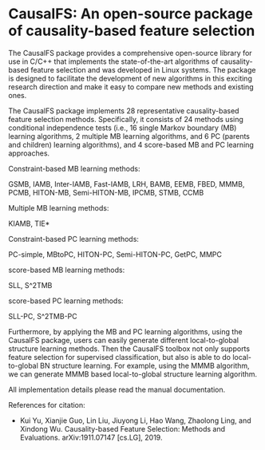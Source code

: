 # CausalFS: An open-source package of causality-based feature selection

The CausalFS package provides a comprehensive open-source library for use in C/C++ that implements the state-of-the-art algorithms of causality-based feature selection and was developed in Linux systems. The package is designed to facilitate the development of new algorithms in this exciting research direction and make it easy to compare new methods and existing ones.

The CausalFS package implements 28 representative causality-based feature selection methods. Specifically, it consists of 24 methods using conditional independence tests (i.e., 16 single Markov boundary (MB) learning algorithms, 2 multiple MB learning algorithms, and 6 PC (parents and children) learning algorithms), and 4 score-based MB and PC learning approaches. 

Constraint-based MB learning methods:

GSMB, IAMB, Inter-IAMB, Fast-IAMB, LRH, BAMB, EEMB, FBED,
MMMB, PCMB, HITON-MB, Semi-HITON-MB, IPCMB, STMB, CCMB

Multiple MB learning methods:

KIAMB, TIE*

Constraint-based PC learning methods:

PC-simple, MBtoPC, HITON-PC, Semi-HITON-PC, GetPC, MMPC

score-based MB learning methods:

SLL, S^2TMB

score-based PC learning methods:

SLL-PC, S^2TMB-PC

Furthermore, by applying the MB and PC learning algorithms, using the CausalFS package, users can easily generate different local-to-global structure learning methods. Then the CausalFS toolbox not only supports feature selection for supervised classification, but also is able to do local-to-global BN structure learning. For example, using the MMMB algorithm, we can generate MMMB based local-to-global structure learning algorithm. 

All implementation details please read the manual documentation. 


References for citation:

-	Kui Yu, Xianjie Guo, Lin Liu, Jiuyong Li, Hao Wang, Zhaolong Ling, and Xindong Wu. Causality-based Feature Selection: Methods and Evaluations. arXiv:1911.07147 [cs.LG], 2019.


